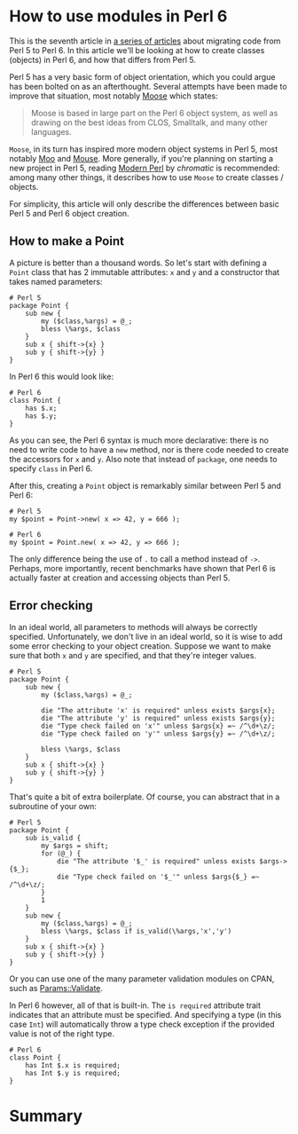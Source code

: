 How to use modules in Perl 6
============================

This is the seventh article in
[a series of articles](https://opensource.com/users/lizmat) about migrating
code from Perl 5 to Perl 6.  In this article we'll be looking at how to
create classes (objects) in Perl 6, and how that differs from Perl 5.

Perl 5 has a very basic form of object orientation, which you could argue
has been bolted on as an afterthought.  Several attempts have been made to
improve that situation, most notably
[Moose](https://metacpan.org/pod/distribution/Moose/lib/Moose/Manual.pod)
which states:

> Moose is based in large part on the Perl 6 object system, as well as
> drawing on the best ideas from CLOS, Smalltalk, and many other languages.

`Moose`, in its turn has inspired more modern object systems in Perl 5,
most notably [Moo](https://metacpan.org/pod/Moo#DESCRIPTION) and
[Mouse](https://metacpan.org/pod/Mouse#DESCRIPTION).  More generally, if
you're planning on starting a new project in Perl 5, reading
[Modern Perl](http://onyxneon.com/books/modern_perl/modern_perl_2016_a4.pdf)
by *chromatic* is recommended: among many other things, it describes how
to use `Moose` to create classes / objects.

For simplicity, this article will only describe the differences between
basic Perl 5 and Perl 6 object creation.

How to make a Point
-------------------
A picture is better than a thousand words.  So let's start with defining a
`Point` class that has 2 immutable attributes: `x` and `y` and a constructor
that takes named parameters:

    # Perl 5
    package Point {
        sub new {
            my ($class,%args) = @_;
            bless \%args, $class
        }
        sub x { shift->{x} }
        sub y { shift->{y} }
    }

In Perl 6 this would look like:

    # Perl 6
    class Point {
        has $.x;
        has $.y;
    }

As you can see, the Perl 6 syntax is much more declarative: there is no need
to write code to have a `new` method, nor is there code needed to create the
accessors for `x` and `y`.  Also note that instead of `package`, one needs to
specify `class` in Perl 6.

After this, creating a `Point` object is remarkably similar between Perl 5 and
Perl 6:

    # Perl 5
    my $point = Point->new( x => 42, y = 666 );

    # Perl 6
    my $point = Point.new( x => 42, y => 666 );

The only difference being the use of `.` to call a method instead of `->`.
Perhaps, more importantly, recent benchmarks have shown that Perl 6 is
actually faster at creation and accessing objects than Perl 5.

Error checking
--------------
In an ideal world, all parameters to methods will always be correctly
specified.  Unfortunately, we don't live in an ideal world, so it is wise
to add some error checking to your object creation.  Suppose we want to make
sure that both `x` and `y` are specified, and that they're integer values.

    # Perl 5
    package Point {
        sub new {
            my ($class,%args) = @_;

            die "The attribute 'x' is required" unless exists $args{x};
            die "The attribute 'y' is required" unless exists $args{y};
            die "Type check failed on 'x'" unless $args{x} =~ /^\d+\z/;
            die "Type check failed on 'y'" unless $args{y} =~ /^\d+\z/;

            bless \%args, $class
        }
        sub x { shift->{x} }
        sub y { shift->{y} }
    }

That's quite a bit of extra boilerplate.  Of course, you can abstract that
in a subroutine of your own:

    # Perl 5
    package Point {
        sub is_valid {
            my $args = shift;
            for (@_) {
                die "The attribute '$_' is required" unless exists $args->{$_};
                die "Type check failed on '$_'" unless $args{$_} =~ /^\d+\z/;
            }
            1
        }
        sub new {
            my ($class,%args) = @_;
            bless \%args, $class if is_valid(\%args,'x','y')
        }
        sub x { shift->{x} }
        sub y { shift->{y} }
    }

Or you can use one of the many parameter validation modules on CPAN, such
as [Params::Validate](https://metacpan.org/pod/Params::Validate#DESCRIPTION).

In Perl 6 however, all of that is built-in.  The `is required` attribute trait
indicates that an attribute must be specified.  And specifying a type (in this
case `Int`) will automatically throw a type check exception if the provided
value is not of the right type.

    # Perl 6
    class Point {
        has Int $.x is required;
        has Int $.y is required;
    }



Summary
=======
